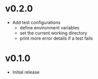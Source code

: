 # v0.2.0
 
 - Add test configurations
    - define environment variables
    - set the current working directory
    - print more error details if a test fails

# v0.1.0

 - Initial release